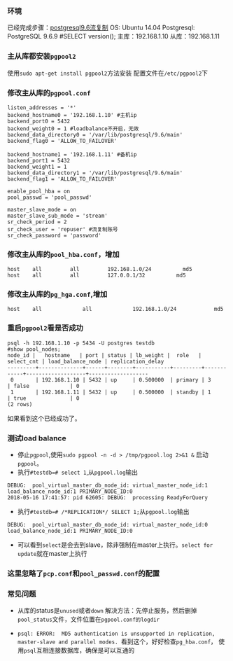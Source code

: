 ### 环境
已经完成步骤：[postgresql9.6流复制](https://github.com/xiazhibin/blog/blob/master/20171019_01.md)
OS: Ubuntu 14.04
Postgresql: PostgreSQL 9.6.9 #SELECT version();
主库：192.168.1.10
从库：192.168.1.11

### 主从库都安装`pgpool2`
使用`sudo apt-get install pgpool2`方法安装
配置文件在`/etc/pgpool2`下

### 修改主从库的`pgpool.conf`
```
listen_addresses = '*'
backend_hostname0 = '192.168.1.10' #主机ip
backend_port0 = 5432
backend_weight0 = 1 #loadbalance不开启，无效
backend_data_directory0 = '/var/lib/postgresql/9.6/main'
backend_flag0 = 'ALLOW_TO_FAILOVER'
 
backend_hostname1 = '192.168.1.11' #备机ip
backend_port1 = 5432
backend_weight1 = 1
backend_data_directory1 = '/var/lib/postgresql/9.6/main'
backend_flag1 = 'ALLOW_TO_FAILOVER'
 
enable_pool_hba = on
pool_passwd = 'pool_passwd'
 
master_slave_mode = on
master_slave_sub_mode = 'stream'
sr_check_period = 2
sr_check_user = 'repuser' #流复制账号
sr_check_password = 'password'
```
### 修改主从库的`pool_hba.conf`，增加
```
host    all         all         192.168.1.0/24          md5
host    all         all         127.0.0.1/32          md5
```
### 修改主从库的`pg_hga.conf`,增加
```
host    all             all             192.168.1.0/24            md5
```

### 重启`pgpool2`看是否成功
```
psql -h 192.168.1.10 -p 5434 -U postgres testdb
#show pool_nodes;
node_id |   hostname   | port | status | lb_weight |  role   | select_cnt | load_balance_node | replication_delay
---------+--------------+------+--------+-----------+---------+------------+-------------------+-------------------
 0       | 192.168.1.10 | 5432 | up     | 0.500000  | primary | 3          | false             | 0
 1       | 192.168.1.11 | 5432 | up     | 0.500000  | standby | 1          | true              | 0
(2 rows)
```
如果看到这个已经成功了。

### 测试load balance
- 停止`pgpool`,使用`sudo pgpool -n -d > /tmp/pgpool.log 2>&1 &` 启动`pgpool`。
- 执行`#testdb=# select 1`,从`pgpool.log`输出
```
DEBUG:  pool_virtual_master_db_node_id: virtual_master_node_id:1 load_balance_node_id:1 PRIMARY_NODE_ID:0
2018-05-16 17:41:57: pid 62605: DEBUG:  processing ReadyForQuery
```

- 执行`#testdb=# /*REPLICATION*/ SELECT 1;`从`pgpool.log`输出
```
DEBUG:  pool_virtual_master_db_node_id: virtual_master_node_id:0 load_balance_node_id:1 PRIMARY_NODE_ID:0
```
- 可以看到`select`是会去到slave，除非强制在master上执行。`select for update`就在master上执行

### 这里忽略了`pcp.conf`和`pool_passwd.conf`的配置

### 常见问题
- 从库的status是`unused`或者`down`
解决方法：先停止服务，然后删掉`pool_status`文件，文件位置在`pgpool.conf的logdir`

- `psql: ERROR:  MD5 authentication is unsupported in replication, master-slave and parallel modes. `看到这个，好好检查`pg_hba.conf`，
使用`psql`互相连接数据库，确保是可以互通的

